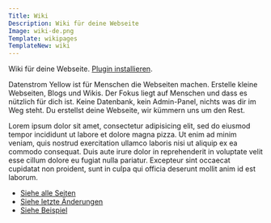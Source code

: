 ```yaml
---
Title: Wiki
Description: Wiki für deine Webseite
Image: wiki-de.png
Template: wikipages
TemplateNew: wiki
---
```

Wiki für deine Webseite. 
[Plugin installieren](https://github.com/datenstrom/yellow-plugins/tree/master/wiki).

Datenstrom Yellow ist für Menschen die Webseiten machen. Erstelle kleine Webseiten, Blogs und Wikis. Der Fokus liegt auf Menschen und dass es nützlich für dich ist. Keine Datenbank, kein Admin-Panel, nichts was dir im Weg steht. Du erstellst deine Webseite, wir kümmern uns um den Rest.

Lorem ipsum dolor sit amet, consectetur adipisicing elit, sed do eiusmod tempor incididunt ut labore et dolore magna pizza. Ut enim ad minim veniam, quis nostrud exercitation ullamco laboris nisi ut aliquip ex ea commodo consequat. Duis aute irure dolor in reprehenderit in voluptate velit esse cillum dolore eu fugiat nulla pariatur. Excepteur sint occaecat cupidatat non proident, sunt in culpa qui officia deserunt mollit anim id est laborum.

* [Siehe alle Seiten](./special:pages/)
* [Siehe letzte Änderungen](./special:changes/)
* [Siehe Beispiel](./tag:beispiel/)
